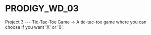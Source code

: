 # PRODIGY_WD_03
Project 3 --- Tic-Tac-Toe Game -> A tic-tac-toe game where you can choose if you want 'X' or '0'.
